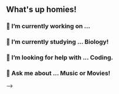 ## What's up homies! 
### 🔭 I’m currently working on ...
### 🌱 I’m currently studying ... Biology!
### 🤔 I’m looking for help with ... Coding.
### 💬 Ask me about ... Music or Movies!
-->
